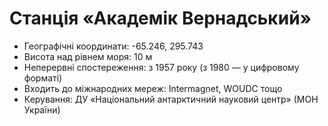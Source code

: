 # Станція «Академік Вернадський»

- Географічні координати: -65.246, 295.743  
- Висота над рівнем моря: 10 м  
- Неперервні спостереження: з 1957 року (з 1980 — у цифровому форматі)  
- Входить до міжнародних мереж: Intermagnet, WOUDC тощо  
- Керування: ДУ «Національний антарктичний науковий центр» (МОН України)
